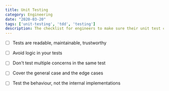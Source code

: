 ```yaml
---
title: Unit Testing
category: Engineering
date: "2020-03-20"
tags: ['unit-testing', 'tdd', 'testing']
description: The checklist for engineers to make sure their unit test coverage is adequate, appropriate and reliable.
---
```


- [ ] Tests are readable, maintainable, trustworthy

- [ ] Avoid logic in your tests

- [ ] Don't test multiple concerns in the same test

- [ ] Cover the general case and the edge cases

- [ ] Test the behaviour, not the internal implementations